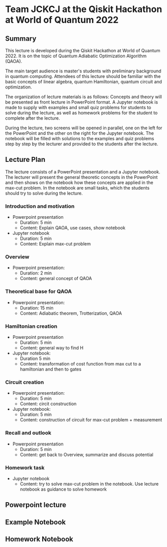 # Team JCKCJ at the Qiskit Hackathon at World of Quantum 2022

## Summary
This lecture is developed during the Qiskit Hackathon at World of Quantum 2022. It is on the topic of Quantum Adiabatic Optimization Algorithm (QAOA).

The main target audience is master's students with preliminary background in quantum computing. Attendees of this lecture should be familiar with the basic concepts of linear algebra, quantum Hamiltonian, quantum circuit and  optimization.

The organization of lecture materials is as follows: Concepts and theory will be presented as front lecture in PowerPoint format. A Jupyter notebook is made to supply with examples and small quiz problems for students to solve during the lecture, as well as homework problems for the student to complete after the lecture.

During the lecture, two screens will be opened in parallel, one on the left for the PowerPoint and the other on the right for the Jupyter notebook. The notebook will be filled with solutions to the examples and quiz problems step by step by the lecturer and provided to the students after the lecture.

## Lecture Plan
The lecture consists of a PowerPoint presentation and a Jupyter notebook. The lecturer will present the general theoretic concepts in the PowerPoint and then shows on the notebook how these concepts are applied in the max-cut problem. In the notebook are small tasks, which the students should try to solve during the lecture.

### Introduction and motivation
- Powerpoint presentation
    - Duration: 5 min
    - Content: Explain QAOA, use cases, show notebook
- Jupyter notebook
    - Duration: 5 min
    - Content: Explain max-cut problem
### Overview
- Powerpoint presentation:
    - Duration: 2 min
    - Content: general concept of QAOA
### Theoretical base for QAOA
- Powerpoint presentation:
    - Duration: 15 min
    - Content: Adiabatic theorem, Trotterization, QAOA
### Hamiltonian creation
- Powerpoint presentation
    - Duration: 5 min
    - Content: general way to find H
- Jupyter notebook:
    - Duration 5 min
    - Content: transformation of cost function from max cut to a hamiltonian and then to gates
### Circuit creation
- Powerpoint presentation:
    - Duration: 5 min
    - Content: circit construction
- Jupyter notebook:
    - Duration: 5 min
    - Content: construction of circuit for max-cut problem + measurement
### Recall and outlook
- Powerpoint presentation
    - Duration: 5 min
    - Content: get back to Overview, summarize and discuss potential
### Homework task
- Jupyter notebook
    - Content: try to solve max-cut problem in the notebook. Use lecture notebook as guidance to solve homework
## Powerpoint lecture
## Example Notebook
## Homework Notebook